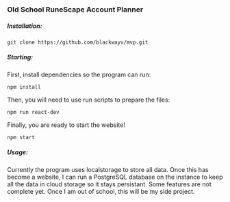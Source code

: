 ### Old School RuneScape Account Planner

##### Installation:
`
git clone https://github.com/blackwayv/mvp.git
`

##### Starting:

First, install dependencies so the program can run:

`
npm install
`

Then, you will need to use run scripts to prepare the files:

`
npm run react-dev
`

Finally, you are ready to start the website!

`
npm start
`

##### Usage:

Currently the program uses localstorage to store all data. Once this has become a website, I can run
a PostgreSQL database on the instance to keep all the data in cloud storage so it stays persistant.
Some features are not complete yet. Once I am out of school, this will be my side project.
